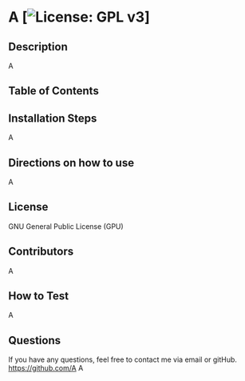 # A [![License: GPL v3](https://img.shields.io/badge/License-GPLv3-blue.svg)]

## Description
A

## Table of Contents

## Installation Steps
A

## Directions on how to use
A

## License
GNU General Public License (GPU)

## Contributors
A

## How to Test
A

## Questions
If you have any questions, feel free to contact me via email or gitHub.
https://github.com/A
A